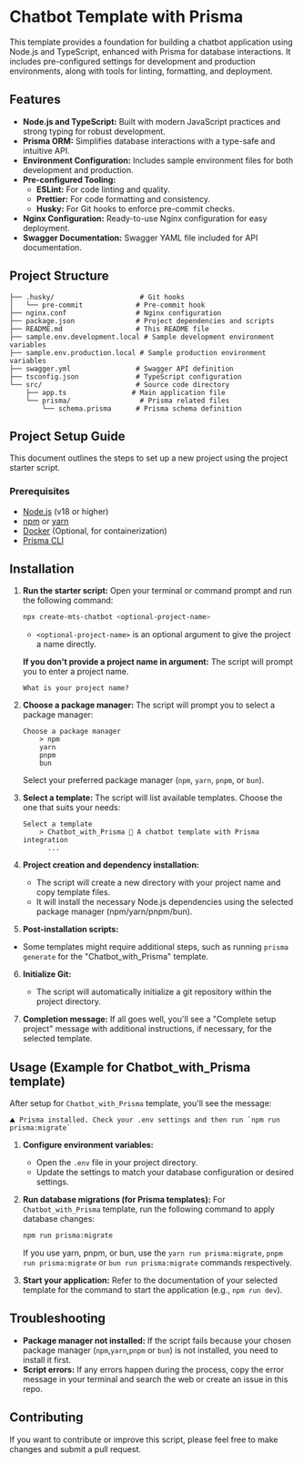 # Chatbot Template with Prisma

This template provides a foundation for building a chatbot application using Node.js and TypeScript, enhanced with Prisma for database interactions. It includes pre-configured settings for development and production environments, along with tools for linting, formatting, and deployment.

## Features

- **Node.js and TypeScript:** Built with modern JavaScript practices and strong typing for robust development.
- **Prisma ORM:** Simplifies database interactions with a type-safe and intuitive API.
- **Environment Configuration:** Includes sample environment files for both development and production.
- **Pre-configured Tooling:**
  - **ESLint:** For code linting and quality.
  - **Prettier:** For code formatting and consistency.
  - **Husky:** For Git hooks to enforce pre-commit checks.
- **Nginx Configuration:** Ready-to-use Nginx configuration for easy deployment.
- **Swagger Documentation:** Swagger YAML file included for API documentation.

## Project Structure

```
├── .husky/                     # Git hooks
│   └── pre-commit             # Pre-commit hook
├── nginx.conf                 # Nginx configuration
├── package.json               # Project dependencies and scripts
├── README.md                  # This README file
├── sample.env.development.local # Sample development environment variables
├── sample.env.production.local # Sample production environment variables
├── swagger.yml                # Swagger API definition
├── tsconfig.json              # TypeScript configuration
└── src/                       # Source code directory
    ├── app.ts                # Main application file
    └── prisma/                 # Prisma related files
        └── schema.prisma      # Prisma schema definition
```

## Project Setup Guide

This document outlines the steps to set up a new project using the project starter script.

### Prerequisites

- [Node.js](https://nodejs.org/) (v18 or higher)
- [npm](https://www.npmjs.com/) or [yarn](https://yarnpkg.com/)
- [Docker](https://www.docker.com/) (Optional, for containerization)
- [Prisma CLI](https://www.prisma.io/docs/reference/prisma-cli-reference)

## Installation

1.  **Run the starter script:**
    Open your terminal or command prompt and run the following command:

    ```bash
    npx create-mts-chatbot <optional-project-name>
    ```

    - `<optional-project-name>` is an optional argument to give the project a name directly.

    **If you don't provide a project name in argument:** The script will prompt you to enter a project name.

    ```
    What is your project name?
    ```

2.  **Choose a package manager:**
    The script will prompt you to select a package manager:

    ```
    Choose a package manager
        > npm
        yarn
        pnpm
        bun
    ```

    Select your preferred package manager (`npm`, `yarn`, `pnpm`, or `bun`).

3.  **Select a template:**
    The script will list available templates. Choose the one that suits your needs:

    ```
    Select a template
        > Chatbot_with_Prisma 🔹 A chatbot template with Prisma integration
          ...
    ```

4.  **Project creation and dependency installation:**

    - The script will create a new directory with your project name and copy template files.
    - It will install the necessary Node.js dependencies using the selected package manager (npm/yarn/pnpm/bun).

5.  **Post-installation scripts:**

- Some templates might require additional steps, such as running `prisma generate` for the "Chatbot_with_Prisma" template.

6.  **Initialize Git:**

    - The script will automatically initialize a git repository within the project directory.

7.  **Completion message:**
    If all goes well, you'll see a "Complete setup project" message with additional instructions, if necessary, for the selected template.

## Usage (Example for Chatbot_with_Prisma template)

After setup for `Chatbot_with_Prisma` template, you'll see the message:

```
⛰ Prisma installed. Check your .env settings and then run `npm run prisma:migrate`
```

1.  **Configure environment variables:**

    - Open the `.env` file in your project directory.
    - Update the settings to match your database configuration or desired settings.

2.  **Run database migrations (for Prisma templates):**
    For `Chatbot_with_Prisma` template, run the following command to apply database changes:

    ```bash
    npm run prisma:migrate
    ```

    If you use yarn, pnpm, or bun, use the `yarn run prisma:migrate`, `pnpm run prisma:migrate` or `bun run prisma:migrate` commands respectively.

3.  **Start your application:**
    Refer to the documentation of your selected template for the command to start the application (e.g., `npm run dev`).

## Troubleshooting

- **Package manager not installed:** If the script fails because your chosen package manager (`npm`,`yarn`,`pnpm` or `bun`) is not installed, you need to install it first.
- **Script errors:** If any errors happen during the process, copy the error message in your terminal and search the web or create an issue in this repo.

## Contributing

If you want to contribute or improve this script, please feel free to make changes and submit a pull request.
